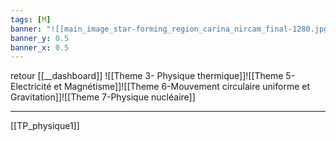 ```yaml
---
tags: [M] 
banner: "![[main_image_star-forming_region_carina_nircam_final-1280.jpg]]"
banner_y: 0.5
banner_x: 0.5
---
```

retour [[__dashboard]]
![[Theme 3- Physique thermique]]![[Theme 5-Electricité et Magnétisme]]![[Theme 6-Mouvement circulaire uniforme et Gravitation]]![[Theme 7-Physique nucléaire]]







---
[[TP_physique1]]